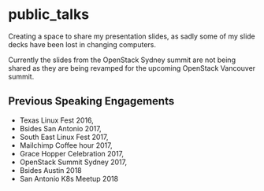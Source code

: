 # public_talks
Creating a space to share my presentation slides, as sadly some of my slide decks have been lost in changing computers. 

Currently the slides from the OpenStack Sydney summit are not being shared as they are being revamped for the upcoming OpenStack Vancouver summit. 

## Previous Speaking Engagements 
* Texas Linux Fest 2016,
* Bsides San Antonio 2017,
* South East Linux Fest 2017,
* Mailchimp Coffee hour 2017,
* Grace Hopper Celebration 2017,
* OpenStack Summit Sydney 2017,
* Bsides Austin 2018
* San Antonio K8s Meetup 2018

